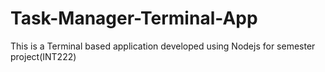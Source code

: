 # Task-Manager-Terminal-App
This is a Terminal based application developed using Nodejs for semester project(INT222)
